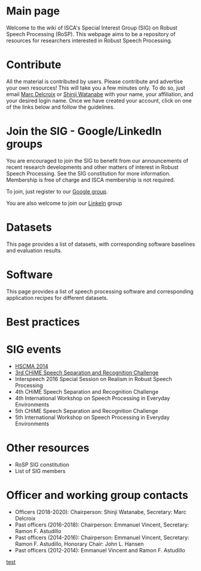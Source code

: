 # Main page

Welcome to the wiki of ISCA's Special Interest Group (SIG) on Robust Speech Processing (RoSP). This webpage aims to be a repository of resources for researchers interested in Robust Speech Processing.

# Contribute

All the material is contributed by users. 
Please contribute and advertise your own resources! 
This will take you a few minutes only. 
To do so, just email [Marc Delcroix](mailto:marc.delcroix@lab.ntt.co.jp) or [Shinji Watanabe](mailto:shinjiw@ieee.org) with your name, your affiliation, and your desired login name. 
Once we have created your account, click on one of the links below and follow the guidelines.

# Join the SIG - Google/LinkedIn groups

You are encouraged to join the SIG to benefit from our announcements of recent research developments and other matters of interest in Robust Speech Processing. 
See the SIG constitution for more information. Membership is free of charge and ISCA membership is not required.

To join, just register to our [Google group]().

You are also welcome to join our [LinkeIn]() group

# Datasets

This page provides a list of datasets, with corresponding software baselines and evaluation results.

# Software
This page provides a list of speech processing software and corresponding application recipes for different datasets.

# Best practices

# SIG events
- [HSCMA 2014](http://hscma2014.inria.fr/)
- [3rd CHiME Speech Separation and Recognition Challenge](http://spandh.dcs.shef.ac.uk/chime_challenge/chime2015/)
- Interspeech 2016 Special Session on Realism in Robust Speech Processing
- 4th CHiME Speech Separation and Recognition Challenge
- 4th International Workshop on Speech Processing in Everyday Environments
- 5th CHiME Speech Separation and Recognition Challenge
- 5th International Workshop on Speech Processing in Everyday Environments

# Other resources
- RoSP SIG constitution
- List of SIG members

# Officer and working group contacts
- Officers (2018-2020): Chairperson: Shinji Watanabe, Secretary: Marc Delcroix
- Past officers (2016-2018): Chairperson: Emmanuel Vincent, Secretary: Ramon F. Astudillo
- Past officers (2014-2016): Chairperson: Emmanuel Vincent, Secretary: Ramon F. Astudillo, Honorary Chair: John L. Hansen
- Past officers (2012-2014): Emmanuel Vincent and Ramon F. Astudillo

[test](https://github.com/isca-sig-rosp/isca-sig-rosp/blob/master/test.html)
